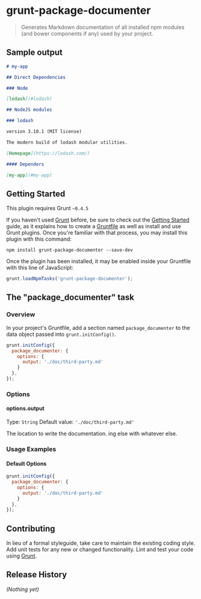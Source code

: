 # grunt-package-documenter

> Generates Markdown documentation of all installed npm modules (and bower components if any) used by your project.

## Sample output
```markdown
# my-app

## Direct Dependencies

### Node

[lodash](#lodash)

## NodeJS modules

### lodash

version 3.10.1 (MIT license)

The modern build of lodash modular utilities.

[Homepage](https://lodash.com/)

#### Dependers

[my-app](#my-app)
```

## Getting Started
This plugin requires Grunt `~0.4.5`

If you haven't used [Grunt](http://gruntjs.com/) before, be sure to check out the [Getting Started](http://gruntjs.com/getting-started) guide, as it explains how to create a [Gruntfile](http://gruntjs.com/sample-gruntfile) as well as install and use Grunt plugins. Once you're familiar with that process, you may install this plugin with this command:

```shell
npm install grunt-package-documenter --save-dev
```

Once the plugin has been installed, it may be enabled inside your Gruntfile with this line of JavaScript:

```js
grunt.loadNpmTasks('grunt-package-documenter');
```

## The "package_documenter" task

### Overview
In your project's Gruntfile, add a section named `package_documenter` to the data object passed into `grunt.initConfig()`.

```js
grunt.initConfig({
  package_documenter: {
    options: {
      output: './doc/third-party.md'
    }
  },
});
```

### Options

#### options.output
Type: `String`
Default value: `'./doc/third-party.md'`

The location to write the documentation.
ing else with whatever else.

### Usage Examples

#### Default Options
```js
grunt.initConfig({
  package_documenter: {
    options: {
      output: './doc/third-party.md'
    }
  },
});
```

## Contributing
In lieu of a formal styleguide, take care to maintain the existing coding style. Add unit tests for any new or changed functionality. Lint and test your code using [Grunt](http://gruntjs.com/).

## Release History
_(Nothing yet)_
